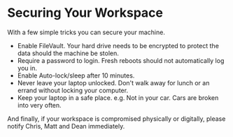 # Securing Your Workspace

With a few simple tricks you can secure your machine.

* Enable FileVault. Your hard drive needs to be encrypted to protect the data should the machine be stolen.
* Require a password to login. Fresh reboots should not automatically log you in.
* Enable Auto-lock/sleep after 10 minutes.
* Never leave your laptop unlocked. Don't walk away for lunch or an errand without locking your computer.
* Keep your laptop in a safe place. e.g. Not in your car. Cars are broken into very often.

And finally, if your workspace is compromised physically or digitally, please notify Chris, Matt and Dean immediately.



